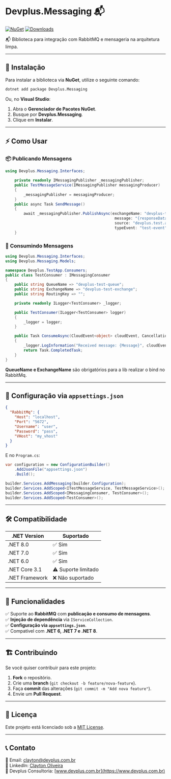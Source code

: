 # Devplus.Messaging 📬

[![NuGet](https://img.shields.io/nuget/v/Devplus.Messaging.svg)](https://www.nuget.org/packages/Devplus.Messaging/)
[![Downloads](https://img.shields.io/nuget/dt/Devplus.Messaging.svg)](https://www.nuget.org/packages/Devplus.Messaging/)

📬 Biblioteca para integração com RabbitMQ e mensageria na arquitetura limpa.

---

## 🚀 Instalação

Para instalar a biblioteca via **NuGet**, utilize o seguinte comando:

```sh
dotnet add package Devplus.Messaging
```

Ou, no **Visual Studio**:

1. Abra o **Gerenciador de Pacotes NuGet**.
2. Busque por **Devplus.Messaging**.
3. Clique em **Instalar**.

---

## ⚡ Como Usar

### 📦 **Publicando Mensagens**

```csharp
using Devplus.Messaging.Interfaces;

    private readonly IMessagingPublisher _messagingPublisher;
    public TestMessageService(IMessagingPublisher messagingProducer)
    {
        _messagingPublisher = messagingProducer;
    }
    public async Task SendMessage()
    {
        await _messagingPublisher.PublishAsync(exchangeName: "devplus-test-exchange",
                                                message: "{responseData: \"Test message from TestMessageService\"}",
                                                source: "devplus.test.app",
                                                typeEvent: "test-event");
    }
```

### 📩 **Consumindo Mensagens**

```csharp
using Devplus.Messaging.Interfaces;
using Devplus.Messaging.Models;

namespace Devplus.TestApp.Consumers;
public class TestConsumer : IMessagingConsumer
{
    public string QueueName => "devplus-test-queue";
    public string ExchangeName => "devplus-test-exchange";
    public string RoutingKey => "";

    private readonly ILogger<TestConsumer> _logger;

    public TestConsumer(ILogger<TestConsumer> logger)
    {
        _logger = logger;
    }

    public Task ConsumeAsync(CloudEvent<object> cloudEvent, CancellationToken cancellationToken)
    {
        _logger.LogInformation("Received message: {Message}", cloudEvent.Data);
        return Task.CompletedTask;
    }
}
```

**QueueName e ExchangeName** são obrigatórios para a lib realizar o bind no RabbitMq.

---

## 🔧 **Configuração via `appsettings.json`**

```json
{
  "RabbitMq": {
    "Host": "localhost",
    "Port": "5672",
    "Username": "user",
    "Password": "pass",
    "VHost": "my_vhost"
  }
}
```

E no `Program.cs`:

```csharp
var configuration = new ConfigurationBuilder()
    .AddJsonFile("appsettings.json")
    .Build();

builder.Services.AddMessaging(builder.Configuration);
builder.Services.AddScoped<ITestMessageService, TestMessageService>();
builder.Services.AddScoped<IMessagingConsumer, TestConsumer>();
builder.Services.AddScoped<TestConsumer>();

```

---

## 🛠 **Compatibilidade**

| .NET Version   | Suportado           |
| -------------- | ------------------- |
| .NET 8.0       | ✅ Sim              |
| .NET 7.0       | ✅ Sim              |
| .NET 6.0       | ✅ Sim              |
| .NET Core 3.1  | ⚠️ Suporte limitado |
| .NET Framework | ❌ Não suportado    |

---

## 📌 **Funcionalidades**

✅ Suporte ao **RabbitMQ** com **publicação e consumo de mensagens**.  
✅ **Injeção de dependência** via `IServiceCollection`.  
✅ **Configuração via `appsettings.json`**.  
✅ Compatível com **.NET 6, .NET 7 e .NET 8**.

---

## 🏗 **Contribuindo**

Se você quiser contribuir para este projeto:

1. **Fork** o repositório.
2. Crie uma **branch** (`git checkout -b feature/nova-feature`).
3. Faça **commit** das alterações (`git commit -m "Add nova feature"`).
4. Envie um **Pull Request**.

---

## 📄 **Licença**

Este projeto está licenciado sob a [MIT License](LICENSE).

---

## 📞 **Contato**

📧 Email: [clayton@devplus.com.br](mailto:clayton@devplus.com.br)  
🔗 LinkedIn: [Clayton Oliveira](https://www.linkedin.com/in/clayton-oliveira-7929b121/)  
🚀 Devplus Consultoria: [www.devplus.com.br](https://www.devplus.com.br)
